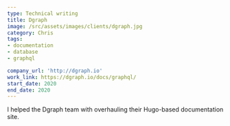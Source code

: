 ```yaml
---
type: Technical writing
title: Dgraph
image: /src/assets/images/clients/dgraph.jpg
category: Chris
tags:
- documentation
- database
- graphql

company_url: 'http://dgraph.io'
work_link: https://dgraph.io/docs/graphql/
start_date: 2020
end_date: 2020
---
```


I helped the Dgraph team with overhauling their Hugo-based documentation site.